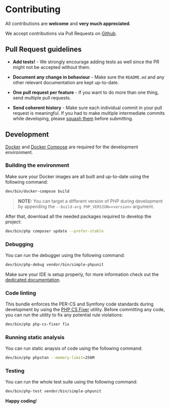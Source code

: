 # Contributing

All contributions are **welcome** and **very much appreciated**.

We accept contributions via Pull Requests on [Github](https://github.com/ajgarlag/oidc-provider-bundle).

## Pull Request guidelines

- **Add tests!** - We strongly encourage adding tests as well since the PR might not be accepted without them.

- **Document any change in behaviour** - Make sure the `README.md` and any other relevant documentation are kept up-to-date.

- **One pull request per feature** - If you want to do more than one thing, send multiple pull requests.

- **Send coherent history** - Make sure each individual commit in your pull request is meaningful. If you had to make multiple intermediate commits while developing, please [squash them](http://www.git-scm.com/book/en/v2/Git-Tools-Rewriting-History#Changing-Multiple-Commit-Messages) before submitting.

## Development

[Docker](https://www.docker.com/) and [Docker Compose](https://github.com/docker/compose) are required for the development environment.

### Building the environment

Make sure your Docker images are all built and up-to-date using the following command:

```sh
dev/bin/docker-compose build
```

> **NOTE:** You can target a different version of PHP during development by appending the `--build-arg PHP_VERSION=<version>` argument.

After that, download all the needed packages required to develop the project:

```sh
dev/bin/php composer update --prefer-stable
```

### Debugging

You can run the debugger using the following command:

```sh
dev/bin/php-debug vendor/bin/simple-phpunit
```

Make sure your IDE is setup properly, for more information check out the [dedicated documentation](docs/debugging.md).

### Code linting

This bundle enforces the PER-CS and Symfony code standards during development by using the [PHP CS Fixer](https://cs.symfony.com/) utility. Before committing any code, you can run the utility to fix any potential rule violations:

```sh
dev/bin/php php-cs-fixer fix
```

### Running static analysis

You can run static anaysis of code using the following command:

```sh
dev/bin/php phpstan --memory-limit=256M
```

### Testing

You can run the whole test suite using the following command:

```sh
dev/bin/php-test vendor/bin/simple-phpunit
```

**Happy coding**!
